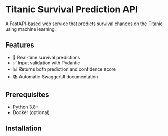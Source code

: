 # Titanic Survival Prediction API

A FastAPI-based web service that predicts survival chances on the Titanic using machine learning.

## Features

- 🚀 Real-time survival predictions
- ✅ Input validation with Pydantic
- 📊 Returns both prediction and confidence score
- 📚 Automatic SwaggerUI documentation

## Prerequisites

- Python 3.8+
- Docker (optional)

## Installation

   